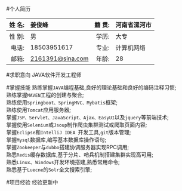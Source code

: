 #个人简历

|姓 名:|姜俊峰|籍	贯:|河南省漯河市|
|  ---:   | :---  | ---:  | :---  |
|性 别:|男|学历:|大专|
|电话:|18503951617|专业:|计算机网络|
|邮箱:|2161391@sina.com|年龄:|28|   

#求职意向
JAVA软件开发工程师

#掌握技能
熟练掌握`JAVA`编程基础,良好的理论基础和良好的编码注释习惯;   
熟练掌握`MAVEN`工程的创建与聚合;   
熟练使用`Springboot、SpringMVC、Mybatis`框架;   
熟练使用`Tomcat`应用服务器;   
掌握`JSP、Servlet、JavaScript、Ajax、EasyUI`以及`jquery`等前端技术;   
掌握使用`Selenium`或`Jsoup`制作爬虫集群测试或爬取页面内容;   
掌握`Eclipse`和`IntelliJ IDEA `开发工具,`git`版本管理;   
掌握`Mysql`数据库,编写基本数据库操作语句;   
掌握`Zookeeper`与`dubbo`搭建协调服务器实现RPC调用;   
熟悉`Redis`缓存数据库,基于分片、哨兵机制搭建集群实现高可用;   
熟悉`Linux`、`Windows`开发环境搭建,熟悉常用命令;   
熟悉基于`Luecne`的`Solr`全文搜索引擎;   

#项目经验
经验更新中
